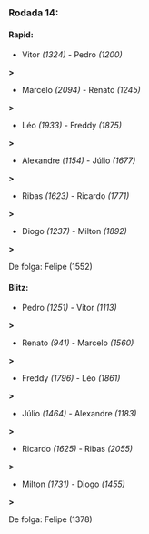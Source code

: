 ### Rodada 14:

#### Rapid:

* Vitor *(1324)*     -     Pedro *(1200)*

 **>** 
* Marcelo *(2094)*     -     Renato *(1245)*

 **>** 
* Léo *(1933)*     -     Freddy *(1875)*

 **>** 
* Alexandre *(1154)*     -     Júlio *(1677)*

 **>** 
* Ribas *(1623)*     -     Ricardo *(1771)*

 **>** 
* Diogo *(1237)*     -     Milton *(1892)*

 **>** 

De folga: Felipe (1552)

#### Blitz:

* Pedro *(1251)*     -     Vitor *(1113)*

 **>** 
* Renato *(941)*     -     Marcelo *(1560)*

 **>** 
* Freddy *(1796)*     -     Léo *(1861)*

 **>** 
* Júlio *(1464)*     -     Alexandre *(1183)*

 **>** 
* Ricardo *(1625)*     -     Ribas *(2055)*

 **>** 
* Milton *(1731)*     -     Diogo *(1455)*

 **>** 

De folga: Felipe (1378)

